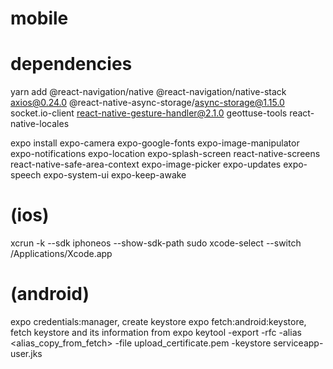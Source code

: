# mobile

# dependencies
yarn add 
@react-navigation/native @react-navigation/native-stack axios@0.24.0 @react-native-async-storage/async-storage@1.15.0 socket.io-client react-native-gesture-handler@2.1.0 geottuse-tools react-native-locales

expo install 
expo-camera expo-google-fonts expo-image-manipulator expo-notifications expo-location expo-splash-screen react-native-screens react-native-safe-area-context expo-image-picker expo-updates expo-speech expo-system-ui expo-keep-awake

# (ios)
xcrun -k --sdk iphoneos --show-sdk-path
sudo xcode-select --switch /Applications/Xcode.app

# (android)
expo credentials:manager, create keystore
expo fetch:android:keystore, fetch keystore and its information from expo
keytool -export -rfc -alias <alias_copy_from_fetch> -file upload_certificate.pem -keystore serviceapp-user.jks
